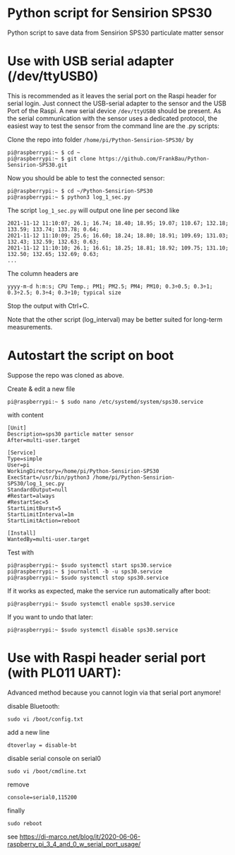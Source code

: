 # Python script for Sensirion SPS30
Python script to save data from Sensirion SPS30 particulate matter sensor

Use with USB serial adapter (/dev/ttyUSB0)
==

This is recommended as it leaves the serial port on the Raspi header for serial login. Just connect the USB-serial adapter to the sensor and the USB Port of the Raspi. A new serial device `/dev/ttyUSB0` should be present. As the serial communication with the sensor uses a dedicated protocol, the easiest way to test the sensor from the command line are the .py scripts:

Clone the repo into folder `/home/pi/Python-Sensirion-SPS30/` by 
```
pi@raspberrypi:~ $ cd ~
pi@raspberrypi:~ $ git clone https://github.com/FrankBau/Python-Sensirion-SPS30.git
```
Now you should be able to test the connected sensor:
```
pi@raspberrypi:~ $ cd ~/Python-Sensirion-SPS30
pi@raspberrypi:~ $ python3 log_1_sec.py
```
The script `log_1_sec.py` will output one line per second like
```
2021-11-12 11:10:07; 26.1; 16.74; 18.40; 18.95; 19.07; 110.67; 132.18; 133.59; 133.74; 133.78; 0.64;
2021-11-12 11:10:09; 25.6; 16.60; 18.24; 18.80; 18.91; 109.69; 131.03; 132.43; 132.59; 132.63; 0.63;
2021-11-12 11:10:10; 26.1; 16.61; 18.25; 18.81; 18.92; 109.75; 131.10; 132.50; 132.65; 132.69; 0.63;
...
```
The column headers are
```
yyyy-m-d h:m:s; CPU Temp.; PM1; PM2.5; PM4; PM10; 0.3÷0.5; 0.3÷1; 0.3÷2.5; 0.3÷4; 0.3÷10; typical size
```
Stop the output with Ctrl+C.

Note that the other script (log_interval) may be better suited for long-term measurements.

Autostart the script on boot
==
Suppose the repo was cloned as above.

Create & edit a new file 
```
pi@raspberrypi:~ $ sudo nano /etc/systemd/system/sps30.service
```
with content
```
[Unit]
Description=sps30 particle matter sensor
After=multi-user.target

[Service]
Type=simple
User=pi
WorkingDirectory=/home/pi/Python-Sensirion-SPS30
ExecStart=/usr/bin/python3 /home/pi/Python-Sensirion-SPS30/log_1_sec.py
StandardOutput=null
#Restart=always
#RestartSec=5
StartLimitBurst=5
StartLimitInterval=1m
StartLimitAction=reboot

[Install]
WantedBy=multi-user.target
```

Test with
```
pi@raspberrypi:~ $sudo systemctl start sps30.service
pi@raspberrypi:~ $ journalctl -b -u sps30.service
pi@raspberrypi:~ $sudo systemctl stop sps30.service
```

If it works as expected, make the service run automatically after boot:
```
pi@raspberrypi:~ $sudo systemctl enable sps30.service
```
If you want to undo that later:
```
pi@raspberrypi:~ $sudo systemctl disable sps30.service
```

Use with Raspi header serial port (with PL011 UART):
==
Advanced method because you cannot login via that serial port anymore!

disable Bluetooth:
```
sudo vi /boot/config.txt
```
add a new line
```
dtoverlay = disable-bt
```
disable serial console on serial0 
```
sudo vi /boot/cmdline.txt
```
remove
```
console=serial0,115200
```
finally
```
sudo reboot
```
see https://di-marco.net/blog/it/2020-06-06-raspberry_pi_3_4_and_0_w_serial_port_usage/

